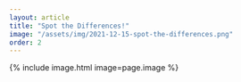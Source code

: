 ```yaml
---
layout: article
title: "Spot the Differences!"
image: "/assets/img/2021-12-15-spot-the-differences.png"
order: 2
---
```


{% include image.html image=page.image %}
